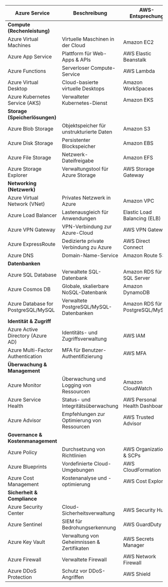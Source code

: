 | **Azure Service**                     | **Beschreibung**                                     | **AWS-Entsprechung**                 |
|----------------------------------------|-----------------------------------------------------|--------------------------------------|
| **Compute (Rechenleistung)**           |                                                     |                                      |
| Azure Virtual Machines                 | Virtuelle Maschinen in der Cloud                   | Amazon EC2                          |
| Azure App Service                       | Plattform für Web-Apps & APIs                      | AWS Elastic Beanstalk               |
| Azure Functions                         | Serverloser Compute-Service                        | AWS Lambda                          |
| Azure Virtual Desktop                   | Cloud-basierte virtuelle Desktops                  | Amazon WorkSpaces                   |
| Azure Kubernetes Service (AKS)          | Verwalteter Kubernetes-Dienst                      | Amazon EKS                          |
| **Storage (Speicherlösungen)**          |                                                     |                                      |
| Azure Blob Storage                      | Objektspeicher für unstrukturierte Daten          | Amazon S3                           |
| Azure Disk Storage                      | Persistenter Blockspeicher                        | Amazon EBS                          |
| Azure File Storage                      | Netzwerk-Dateifreigabe                            | Amazon EFS                          |
| Azure Storage Explorer                   | Verwaltungstool für Azure Storage                 | AWS Storage Gateway                 |
| **Networking (Netzwerk)**               |                                                     |                                      |
| Azure Virtual Network (VNet)            | Privates Netzwerk in Azure                        | Amazon VPC                          |
| Azure Load Balancer                     | Lastenausgleich für Anwendungen                  | Elastic Load Balancing (ELB)        |
| Azure VPN Gateway                       | VPN-Verbindung zur Azure-Cloud                   | AWS VPN Gateway                     |
| Azure ExpressRoute                      | Dedizierte private Verbindung zu Azure           | AWS Direct Connect                  |
| Azure DNS                               | Domain-Name-Service                              | Amazon Route 53                     |
| **Datenbanken**                         |                                                     |                                      |
| Azure SQL Database                      | Verwaltete SQL-Datenbank                         | Amazon RDS für SQL Server           |
| Azure Cosmos DB                         | Globale, skalierbare NoSQL-Datenbank             | Amazon DynamoDB                     |
| Azure Database for PostgreSQL/MySQL     | Verwaltete PostgreSQL/MySQL-Datenbanken          | Amazon RDS für PostgreSQL/MySQL     |
| **Identität & Zugriff**                 |                                                     |                                      |
| Azure Active Directory (Azure AD)       | Identitäts- und Zugriffsverwaltung                | AWS IAM                              |
| Azure Multi-Factor Authentication       | MFA für Benutzer-Authentifizierung               | AWS MFA                              |
| **Überwachung & Management**            |                                                     |                                      |
| Azure Monitor                           | Überwachung und Logging von Ressourcen           | Amazon CloudWatch                   |
| Azure Service Health                    | Status- und Integritätsüberwachung               | AWS Personal Health Dashboard       |
| Azure Advisor                           | Empfehlungen zur Optimierung von Ressourcen      | AWS Trusted Advisor                 |
| **Governance & Kostenmanagement**       |                                                     |                                      |
| Azure Policy                            | Durchsetzung von Richtlinien                     | AWS Organizations & SCPs            |
| Azure Blueprints                        | Vordefinierte Cloud-Umgebungen                   | AWS CloudFormation                  |
| Azure Cost Management                   | Kostenanalyse und -optimierung                   | AWS Cost Explorer                   |
| **Sicherheit & Compliance**             |                                                     |                                      |
| Azure Security Center                   | Cloud-Sicherheitsverwaltung                      | AWS Security Hub                    |
| Azure Sentinel                          | SIEM für Bedrohungserkennung                     | AWS GuardDuty                       |
| Azure Key Vault                         | Verwaltung von Geheimnissen & Zertifikaten      | AWS Secrets Manager                 |
| Azure Firewall                          | Verwaltete Firewall                              | AWS Network Firewall                |
| Azure DDoS Protection                   | Schutz vor DDoS-Angriffen                        | AWS Shield                          |
